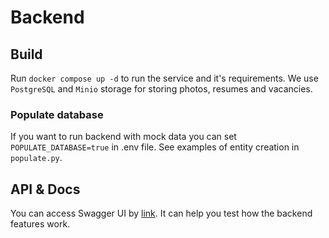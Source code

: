 # Backend
## Build
Run ```docker compose up -d``` to run the service and it's requirements. We use ```PostgreSQL``` and ```Minio``` storage for storing photos, resumes and vacancies.
### Populate database
If you want to run backend with mock data you can set ```POPULATE_DATABASE=true``` in .env file. See examples of entity creation in ```populate.py```.
## API & Docs
You can access Swagger UI by [link](localhost:9200/docs). It can help you test how the backend features work. 